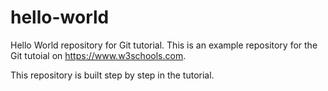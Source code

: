 # hello-world
Hello World repository for Git tutorial.
This is an example repository for the Git tutoial on https://www.w3schools.com.

This repository is built step by step in the tutorial. 
